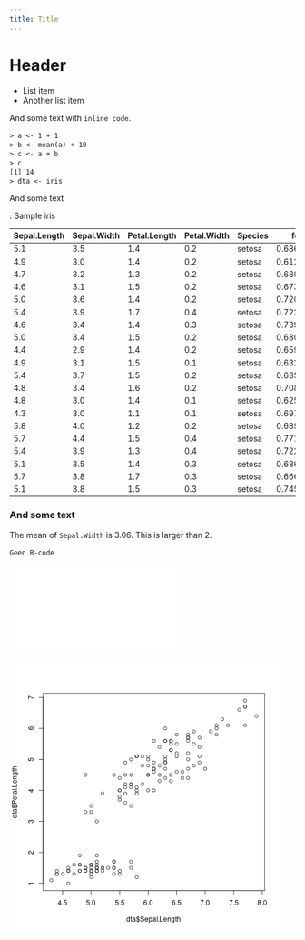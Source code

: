 ```yaml
---
title: Title
---
```


Header
======

-   List item
-   Another list item

And some text with `inline code`.

``` {#codeblock1 .R}
> a <- 1 + 1
> b <- mean(a) + 10
> c <- a + b
> c
[1] 14
> dta <- iris
```

And some text

: Sample iris

|Sepal.Length|Sepal.Width|Petal.Length|Petal.Width|Species|foo      |
|------------|-----------|------------|-----------|-------|---------|
|5.1         |3.5        |1.4         |0.2        |setosa |0.6862745|
|4.9         |3.0        |1.4         |0.2        |setosa |0.6122449|
|4.7         |3.2        |1.3         |0.2        |setosa |0.6808511|
|4.6         |3.1        |1.5         |0.2        |setosa |0.6739130|
|5.0         |3.6        |1.4         |0.2        |setosa |0.7200000|
|5.4         |3.9        |1.7         |0.4        |setosa |0.7222222|
|4.6         |3.4        |1.4         |0.3        |setosa |0.7391304|
|5.0         |3.4        |1.5         |0.2        |setosa |0.6800000|
|4.4         |2.9        |1.4         |0.2        |setosa |0.6590909|
|4.9         |3.1        |1.5         |0.1        |setosa |0.6326531|
|5.4         |3.7        |1.5         |0.2        |setosa |0.6851852|
|4.8         |3.4        |1.6         |0.2        |setosa |0.7083333|
|4.8         |3.0        |1.4         |0.1        |setosa |0.6250000|
|4.3         |3.0        |1.1         |0.1        |setosa |0.6976744|
|5.8         |4.0        |1.2         |0.2        |setosa |0.6896552|
|5.7         |4.4        |1.5         |0.4        |setosa |0.7719298|
|5.4         |3.9        |1.3         |0.4        |setosa |0.7222222|
|5.1         |3.5        |1.4         |0.3        |setosa |0.6862745|
|5.7         |3.8        |1.7         |0.3        |setosa |0.6666667|
|5.1         |3.8        |1.5         |0.3        |setosa |0.7450980|

### And some text

The mean of `Sepal.Width` is 3.06. This is larger than 2.

    Geen R-code


![My figure](./figures/test.pdf)


![](./figures/foo.png)
